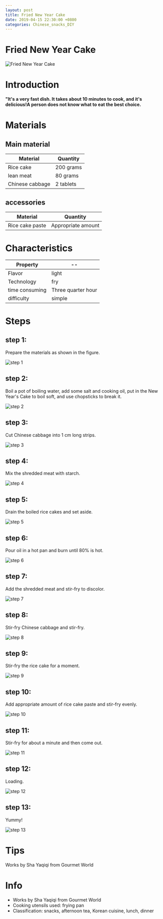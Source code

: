 ```yaml
---
layout: post
title: Fried New Year Cake
date: 2019-04-15 22:30:00 +0800
categories: Chinese_snacks_DIY
---
```


# Fried New Year Cake

![Fried New Year Cake]({{site.baseurl}}/img/417735/417735.jpg)

# Introduction

**"It's a very fast dish. It takes about 10 minutes to cook, and it's delicious!A person does not know what to eat the best choice.**

# Materials


## Main material

Material|Quantity
--|--
Rice cake|200 grams
lean meat|80 grams
Chinese cabbage|2 tablets

## accessories

Material|Quantity
--|--
Rice cake paste|Appropriate amount

# Characteristics

Property|--
--|--
Flavor|light
Technology|fry
time consuming|Three quarter hour
difficulty|simple

# Steps

## step 1:

Prepare the materials as shown in the figure.

![step 1]({{site.baseurl}}/img/417735/1.jpg)

## step 2:

Boil a pot of boiling water, add some salt and cooking oil, put in the New Year's Cake to boil soft, and use chopsticks to break it.

![step 2]({{site.baseurl}}/img/417735/2.jpg)

## step 3:

Cut Chinese cabbage into 1 cm long strips.

![step 3]({{site.baseurl}}/img/417735/3.jpg)

## step 4:

Mix the shredded meat with starch.

![step 4]({{site.baseurl}}/img/417735/4.jpg)

## step 5:

Drain the boiled rice cakes and set aside.

![step 5]({{site.baseurl}}/img/417735/5.jpg)

## step 6:

Pour oil in a hot pan and burn until 80% is hot.

![step 6]({{site.baseurl}}/img/417735/6.jpg)

## step 7:

Add the shredded meat and stir-fry to discolor.

![step 7]({{site.baseurl}}/img/417735/7.jpg)

## step 8:

Stir-fry Chinese cabbage and stir-fry.

![step 8]({{site.baseurl}}/img/417735/8.jpg)

## step 9:

Stir-fry the rice cake for a moment.

![step 9]({{site.baseurl}}/img/417735/9.jpg)

## step 10:

Add appropriate amount of rice cake paste and stir-fry evenly.

![step 10]({{site.baseurl}}/img/417735/10.jpg)

## step 11:

Stir-fry for about a minute and then come out.

![step 11]({{site.baseurl}}/img/417735/11.jpg)

## step 12:

Loading.

![step 12]({{site.baseurl}}/img/417735/12.jpg)

## step 13:

Yummy!

![step 13]({{site.baseurl}}/img/417735/13.jpg)

# Tips

Works by Sha Yaqiqi from Gourmet World

# Info

- Works by Sha Yaqiqi from Gourmet World
- Cooking utensils used: frying pan
- Classification: snacks, afternoon tea, Korean cuisine, lunch, dinner